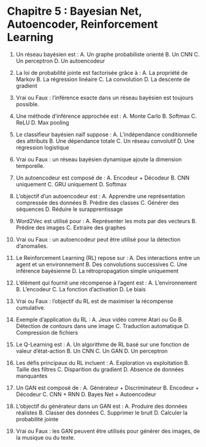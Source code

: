 # **Chapitre 5 : Bayesian Net, Autoencoder, Reinforcement Learning**

1. Un réseau bayésien est :
   A. Un graphe probabiliste orienté
   B. Un CNN
   C. Un perceptron
   D. Un autoencodeur

2. La loi de probabilité jointe est factorisée grâce à :
   A. La propriété de Markov
   B. La régression linéaire
   C. La convolution
   D. La descente de gradient

3. Vrai ou Faux : l’inférence exacte dans un réseau bayésien est toujours possible.

4. Une méthode d’inférence approchée est :
   A. Monte Carlo
   B. Softmax
   C. ReLU
   D. Max pooling

5. Le classifieur bayésien naïf suppose :
   A. L’indépendance conditionnelle des attributs
   B. Une dépendance totale
   C. Un réseau convolutif
   D. Une régression logistique

6. Vrai ou Faux : un réseau bayésien dynamique ajoute la dimension temporelle.

7. Un autoencodeur est composé de :
   A. Encodeur + Décodeur
   B. CNN uniquement
   C. GRU uniquement
   D. Softmax

8. L’objectif d’un autoencodeur est :
   A. Apprendre une représentation compressée des données
   B. Prédire des classes
   C. Générer des séquences
   D. Réduire le surapprentissage

9. Word2Vec est utilisé pour :
   A. Représenter les mots par des vecteurs
   B. Prédire des images
   C. Extraire des graphes


10. Vrai ou Faux : un autoencodeur peut être utilisé pour la détection d’anomalies.


12. Le Reinforcement Learning (RL) repose sur :
    A. Des interactions entre un agent et un environnement
    B. Des convolutions successives
    C. Une inférence bayésienne
    D. La rétropropagation simple uniquement

13. L’élément qui fournit une récompense à l’agent est :
    A. L’environnement
    B. L’encodeur
    C. La fonction d’activation
    D. Le biais

14. Vrai ou Faux : l’objectif du RL est de maximiser la récompense cumulative.

15. Exemple d’application du RL :
    A. Jeux vidéo comme Atari ou Go
    B. Détection de contours dans une image
    C. Traduction automatique
    D. Compression de fichiers

16. Le Q-Learning est :
    A. Un algorithme de RL basé sur une fonction de valeur d’état-action
    B. Un CNN
    C. Un GAN
    D. Un perceptron

17. Les défis principaux du RL incluent :
    A. Exploration vs exploitation
    B. Taille des filtres
    C. Disparition du gradient
    D. Absence de données manquantes

18. Un GAN est composé de :
    A. Générateur + Discriminateur
    B. Encodeur + Décodeur
    C. CNN + RNN
    D. Bayes Net + Autoencodeur

19. L’objectif du générateur dans un GAN est :
    A. Produire des données réalistes
    B. Classer des données
    C. Supprimer le bruit
    D. Calculer la probabilité jointe

20. Vrai ou Faux : les GAN peuvent être utilisés pour générer des images, de la musique ou du texte.
